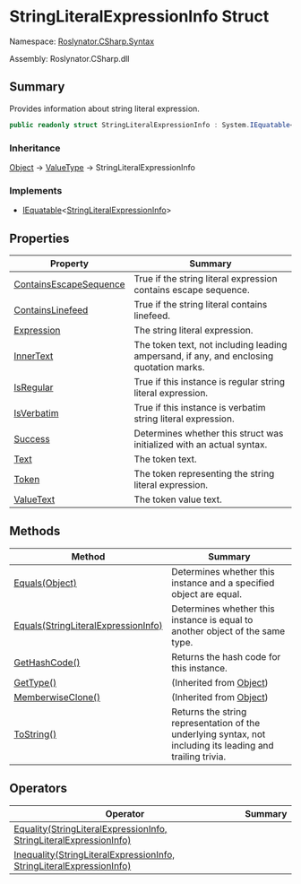 # StringLiteralExpressionInfo Struct

Namespace: [Roslynator.CSharp.Syntax](../README.md)

Assembly: Roslynator\.CSharp\.dll

## Summary

Provides information about string literal expression\.

```csharp
public readonly struct StringLiteralExpressionInfo : System.IEquatable<StringLiteralExpressionInfo>
```

### Inheritance

[Object](https://docs.microsoft.com/en-us/dotnet/api/system.object) &#x2192; [ValueType](https://docs.microsoft.com/en-us/dotnet/api/system.valuetype) &#x2192; StringLiteralExpressionInfo

### Implements

* [IEquatable](https://docs.microsoft.com/en-us/dotnet/api/system.iequatable-1)\<[StringLiteralExpressionInfo](./README.md)>

## Properties

| Property | Summary |
| -------- | ------- |
| [ContainsEscapeSequence](ContainsEscapeSequence/README.md) | True if the string literal expression contains escape sequence\. |
| [ContainsLinefeed](ContainsLinefeed/README.md) | True if the string literal contains linefeed\. |
| [Expression](Expression/README.md) | The string literal expression\. |
| [InnerText](InnerText/README.md) | The token text, not including leading ampersand, if any, and enclosing quotation marks\. |
| [IsRegular](IsRegular/README.md) | True if this instance is regular string literal expression\. |
| [IsVerbatim](IsVerbatim/README.md) | True if this instance is verbatim string literal expression\. |
| [Success](Success/README.md) | Determines whether this struct was initialized with an actual syntax\. |
| [Text](Text/README.md) | The token text\. |
| [Token](Token/README.md) | The token representing the string literal expression\. |
| [ValueText](ValueText/README.md) | The token value text\. |

## Methods

| Method | Summary |
| ------ | ------- |
| [Equals(Object)](Equals/README.md) | Determines whether this instance and a specified object are equal\. |
| [Equals(StringLiteralExpressionInfo)](Equals/README.md) | Determines whether this instance is equal to another object of the same type\. |
| [GetHashCode()](GetHashCode/README.md) | Returns the hash code for this instance\. |
| [GetType()](https://docs.microsoft.com/en-us/dotnet/api/system.object.gettype) |  \(Inherited from [Object](https://docs.microsoft.com/en-us/dotnet/api/system.object)\) |
| [MemberwiseClone()](https://docs.microsoft.com/en-us/dotnet/api/system.object.memberwiseclone) |  \(Inherited from [Object](https://docs.microsoft.com/en-us/dotnet/api/system.object)\) |
| [ToString()](ToString/README.md) | Returns the string representation of the underlying syntax, not including its leading and trailing trivia\. |

## Operators

| Operator | Summary |
| -------- | ------- |
| [Equality(StringLiteralExpressionInfo, StringLiteralExpressionInfo)](op_Equality/README.md) | |
| [Inequality(StringLiteralExpressionInfo, StringLiteralExpressionInfo)](op_Inequality/README.md) | |

